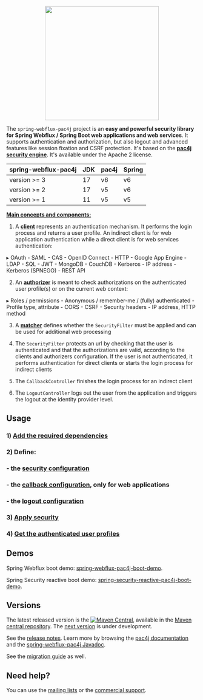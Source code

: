 <p align="center">
  <img src="https://pac4j.github.io/pac4j/img/logo-spring-webflux.png" width="300" />
</p>

The `spring-webflux-pac4j` project is an **easy and powerful security library for Spring Webflux / Spring Boot web applications and web services**. It supports authentication and authorization, but also logout and advanced features like session fixation and CSRF protection.
It's based on the **[pac4j security engine](https://github.com/pac4j/pac4j)**. It's available under the Apache 2 license.

| spring-webflux-pac4j | JDK | pac4j | Spring |
|----------------------|-----|-------|--------|
| version >= 3         | 17  | v6    | v6     |
| version >= 2         | 17  | v5    | v6     |
| version >= 1         | 11  | v5    | v5     |

[**Main concepts and components:**](https://www.pac4j.org/docs/main-concepts-and-components.html)

1) A [**client**](https://www.pac4j.org/docs/clients.html) represents an authentication mechanism. It performs the login process and returns a user profile. An indirect client is for web application authentication while a direct client is for web services authentication:

&#9656; OAuth - SAML - CAS - OpenID Connect - HTTP - Google App Engine - LDAP - SQL - JWT - MongoDB - CouchDB - Kerberos - IP address - Kerberos (SPNEGO) - REST API

2) An [**authorizer**](https://www.pac4j.org/docs/authorizers.html) is meant to check authorizations on the authenticated user profile(s) or on the current web context:

&#9656; Roles / permissions - Anonymous / remember-me / (fully) authenticated - Profile type, attribute -  CORS - CSRF - Security headers - IP address, HTTP method

3) A [**matcher**](https://www.pac4j.org/docs/matchers.html) defines whether the `SecurityFilter` must be applied and can be used for additional web processing

4) The `SecurityFilter` protects an url by checking that the user is authenticated and that the authorizations are valid, according to the clients and authorizers configuration. If the user is not authenticated, it performs authentication for direct clients or starts the login process for indirect clients

5) The `CallbackController` finishes the login process for an indirect client

6) The `LogoutController` logs out the user from the application and triggers the logout at the identity provider level.


## Usage

### 1) [Add the required dependencies](https://github.com/pac4j/spring-webflux-pac4j/wiki/Dependencies)

### 2) Define:

### - the [security configuration](https://github.com/pac4j/spring-webflux-pac4j/wiki/Security-configuration)
### - the [callback configuration](https://github.com/pac4j/spring-webflux-pac4j/wiki/Callback-configuration), only for web applications
### - the [logout configuration](https://github.com/pac4j/spring-webflux-pac4j/wiki/Logout-configuration)

### 3) [Apply security](https://github.com/pac4j/spring-webflux-pac4j/wiki/Apply-security)

### 4) [Get the authenticated user profiles](https://github.com/pac4j/spring-webflux-pac4j/wiki/Get-the-authenticated-user-profiles)


## Demos

Spring Webflux boot demo: [spring-webflux-pac4j-boot-demo](https://github.com/pac4j/spring-webflux-pac4j-boot-demo).

Spring Security reactive boot demo: [spring-security-reactive-pac4j-boot-demo](https://github.com/pac4j/spring-security-reactive-pac4j-boot-demo).


## Versions

The latest released version is the [![Maven Central](https://maven-badges.herokuapp.com/maven-central/org.pac4j/spring-webflux-pac4j/badge.svg?style=flat)](https://maven-badges.herokuapp.com/maven-central/org.pac4j/spring-webflux-pac4j), available in the [Maven central repository](https://repo.maven.apache.org/maven2).
The [next version](https://github.com/pac4j/spring-webflux-pac4j/wiki/Next-version) is under development.

See the [release notes](https://github.com/pac4j/spring-webflux-pac4j/wiki/Release-Notes). Learn more by browsing the [pac4j documentation](https://www.javadoc.io/doc/org.pac4j/pac4j-core/5.7.0/index.html) and the [spring-webflux-pac4j Javadoc](http://www.javadoc.io/doc/org.pac4j/spring-webflux-pac4j/2.0.0).

See the [migration guide](https://github.com/pac4j/spring-webflux-pac4j/wiki/Migration-guide) as well.


## Need help?

You can use the [mailing lists](https://www.pac4j.org/mailing-lists.html) or the [commercial support](https://www.pac4j.org/commercial-support.html).
